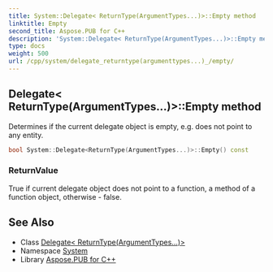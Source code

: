 ```yaml
---
title: System::Delegate< ReturnType(ArgumentTypes...)>::Empty method
linktitle: Empty
second_title: Aspose.PUB for C++
description: 'System::Delegate< ReturnType(ArgumentTypes...)>::Empty method. Determines if the current delegate object is empty, e.g. does not point to any entity in C++.'
type: docs
weight: 500
url: /cpp/system/delegate_returntype(argumenttypes...)_/empty/
---
```

## Delegate< ReturnType(ArgumentTypes...)>::Empty method


Determines if the current delegate object is empty, e.g. does not point to any entity.

```cpp
bool System::Delegate<ReturnType(ArgumentTypes...)>::Empty() const
```


### ReturnValue

True if current delegate object does not point to a function, a method of a function object, otherwise - false.

## See Also

* Class [Delegate< ReturnType(ArgumentTypes...)>](../)
* Namespace [System](../../)
* Library [Aspose.PUB for C++](../../../)
